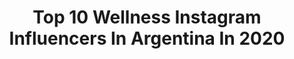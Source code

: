 ---
title: Top 10 Wellness Instagram Influencers In Argentina In 2020
description: >-
  Find top wellness Instagram influencers in Argentina in 2020. Most popular hashtags: #salud #amor #wellness #bienestar.
platform: Instagram
profiles:
  - username: "ayalafeer"
    fullname: >-
      Fernanda Ayala 💕🇦🇷
    location: "Argentina"
    followers: 6205
    engagement: 682
    commentsToLikes: 0.024048
    id: ck5bwe2h7limu0i11rd24h3t0
    verified: false
    hashtags: "#quarantinetwerkchallenge, #athletamag, #girlswithmuscle, #girlpower"
  - username: "ivanamedail"
    fullname: >-
      ɪᴠᴀɴᴀ  ᴍᴇᴅᴀɪʟ
    location: "Argentina"
    followers: 37807
    engagement: 278
    commentsToLikes: 0.073262
    id: ck0w60kd46c3h0i193fpjsby4
    verified: false
    hashtags: "#instarunner, #fitnessgirl, #quarantine, #plankchallenge"
  - username: "carlaciba"
    fullname: >-
      Carlita Cibalerio
    location: "Argentina"
    followers: 48299
    engagement: 138
    commentsToLikes: 0.060241
    id: ck6tnfj8h9qkz0j71ryjrg2h9
    verified: false
    hashtags: "#miami, #gimnasio, #buenosaires, #elongar"
  - username: "greenhabitshn"
    fullname: >-
      Andrea Palacios Sikaffy
    location: "Argentina"
    followers: 7686
    engagement: 407
    commentsToLikes: 0.079268
    id: ck6tupr4fhpf20j71v3kgkbd7
    verified: false
    hashtags: "#healthytips, #honduras, #familiasanu, #herbusiness"
  - username: "losabuelitosbermudo"
    fullname: >-
      Magaly y Gustavo Bermudo
    location: "Argentina"
    followers: 9129
    engagement: 585
    commentsToLikes: 0.021551
    id: ck6tsk3ou57iz0j71kf3ur0d3
    verified: false
    hashtags: "#wellness, #chiropractic, #caraccident, #walkins"
  - username: "flordegineco"
    fullname: >-
      Florencia Salort. Ginecóloga
    location: "Argentina"
    followers: 30163
    engagement: 199
    commentsToLikes: 0.066334
    id: ck8takciqs4s00j78nonckxc8
    verified: false
    hashtags: "#crecimiento, #noesno, #niunamenos, #vinculo"
  - username: "evimeria_bienestarinterior"
    fullname: >-
      Evimeria Bienestar Interior
    location: "Argentina"
    followers: 5836
    engagement: 847
    commentsToLikes: 0.042246
    id: ck8t6468dc7200j781svmi3a6
    verified: false
    hashtags: "#lunallena, #bienestarysalud, #yogainspiration, #astronews"
  - username: "pablopsicologo"
    fullname: >-
      Pablo Talice - Psicólogo
    location: "Argentina"
    followers: 18551
    engagement: 271
    commentsToLikes: 0.065263
    id: ck8tddcfi2wop0j7861jldkmc
    verified: false
    hashtags: "#autoconocimiento, #dolor, #vivo, #fuerte"
  - username: "termas_geometricas"
    fullname: >-
      Termas Geometricas Chile
    location: "Argentina"
    followers: 20011
    engagement: 382
    commentsToLikes: 0.044032
    id: ck13d6oti3y1z0i19imm7m9ws
    verified: false
    hashtags: "#trabajoenequipo, #co, #turismoaventura, #arqueria"
  - username: "memerojas_lifestyle"
    fullname: >-
      Meme Lifestyle ☘️#bloggera
    location: "Argentina"
    followers: 35262
    engagement: 188
    commentsToLikes: 0.206005
    id: ck0vza16i82ds0i198a6sgw8d
    verified: false
    hashtags: "#anafrank, #mundoemprendedor, #procrear, #lifesport"
---